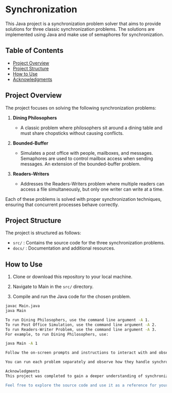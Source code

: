 # Synchronization

This Java project is a synchronization problem solver that aims to provide solutions for three classic synchronization problems. The solutions are implemented using Java and make use of semaphores for synchronization.

## Table of Contents
- [Project Overview](#project-overview)
- [Project Structure](#project-structure)
- [How to Use](#how-to-use)
- [Acknowledgments](#acknowledgments)

## Project Overview

The project focuses on solving the following synchronization problems:

1. **Dining Philosophers**
   - A classic problem where philosophers sit around a dining table and must share chopsticks without causing conflicts.

2. **Bounded-Buffer**
   - Simulates a post office with people, mailboxes, and messages. Semaphores are used to control mailbox access when sending messages. An extension of the bounded-buffer problem.

3. **Readers-Writers**
   - Addresses the Readers-Writers problem where multiple readers can access a file simultaneously, but only one writer can write at a time.

Each of these problems is solved with proper synchronization techniques, ensuring that concurrent processes behave correctly.

## Project Structure

The project is structured as follows:

- `src/` : Contains the source code for the three synchronization problems.
- `docs/` : Documentation and additional resources.

## How to Use

1. Clone or download this repository to your local machine.

2. Navigate to Main in the `src/` directory.

3. Compile and run the Java code for the chosen problem.

```bash
javac Main.java
java Main

To run Dining Philosophers, use the command line argument -A 1.
To run Post Office Simulation, use the command line argument -A 2.
To run Readers-Writer Problem, use the command line argument -A 3.
For example, to run Dining Philosophers, use:

java Main -A 1

Follow the on-screen prompts and instructions to interact with and observe the solution.

You can run each problem separately and observe how they handle synchronization.

Acknowledgments
This project was completed to gain a deeper understanding of synchronization problems and their solutions. The code and implementations were developed as part of a learning process. Special thanks to the educators and resources that provided guidance and insights during the project's development.

Feel free to explore the source code and use it as a reference for your own synchronization challenges or for educational purposes.
